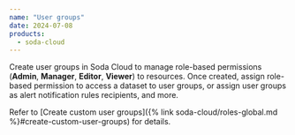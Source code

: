 ```yaml
---
name: "User groups"
date: 2024-07-08
products:
  - soda-cloud
---
```


Create user groups in Soda Cloud to manage role-based permissions (**Admin**, **Manager**, **Editor**, **Viewer**) to resources. Once created, assign role-based permission to access a dataset to user groups, or assign user groups as alert notification rules recipients, and more. 

Refer to [Create custom user groups]({% link soda-cloud/roles-global.md %}#create-custom-user-groups) for details.